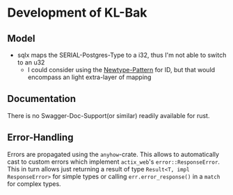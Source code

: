 # Development of KL-Bak

## Model

- sqlx maps the SERIAL-Postgres-Type to a i32, thus I'm not able to switch to an u32
  - I could consider using the [Newtype-Pattern](https://doc.rust-lang.org/rust-by-example/generics/new_types.html) for ID, but that would encompass an light extra-layer of mapping

## Documentation

There is no Swagger-Doc-Support(or similar) readily available for rust.

## Error-Handling

Errors are propagated using the `anyhow`-crate. This allows to automatically cast to custom errors which implement `actix_web`'s `error::ResponseError`. This in turn allows just returning a result of type `Result<T, impl ResponseError>` for simple types or calling `err.error_response()` in a `match` for complex types.
